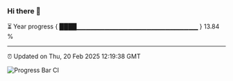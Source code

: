 ### Hi there 👋

⏳ Year progress { ████▁▁▁▁▁▁▁▁▁▁▁▁▁▁▁▁▁▁▁▁▁▁▁▁▁▁ } 13.84 %

---

⏰ Updated on Thu, 20 Feb 2025 12:19:38 GMT

![Progress Bar CI](https://github.com/Shyam-Makwana/GitHub-Actions-Demo/workflows/Progress%20Bar%20CI/badge.svg)
